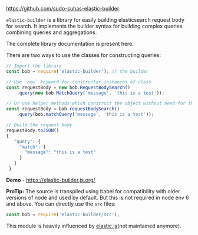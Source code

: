 https://github.com/sudo-suhas-elastic-builder

`elastic-builder` is a library for easily building elasticsearch request body for search.
It implements the builder syntax for building complex queries combining queries and aggregations.

The complete library documentation is present here.

There are two ways to use the classes for constructing queries:

```js
// Import the library
const bob = require('elastic-builder'); // the builder

// Use `new` keyword for constructor instances of class
const requestBody = new bob.RequestBodySearch()
    .query(new bob.MatchQuery('message', 'this is a test'));

// Or use helper methods which construct the object without need for the `new` keyword
const requestBody = bob.requestBodySearch()
    .query(bob.matchQuery('message', 'this is a test'));

// Build the request body
requestBody.toJSON()
{
   "query": {
     "match": {
       "message": "this is a test"
     }
   }
 }
```

**Demo** - https://elastic-builder.js.org/

**ProTip:** The source is transpiled using babel for compatibility with older versions of node and used by default.
But this is not required in node env 6 and above. You can directly use the `src` files:

```js
const bob = require('elastic-builder/src');
```

This module is heavily influenced by [elastic.js](https://github.com/fullscale/elastic.js)(not maintained anymore).

